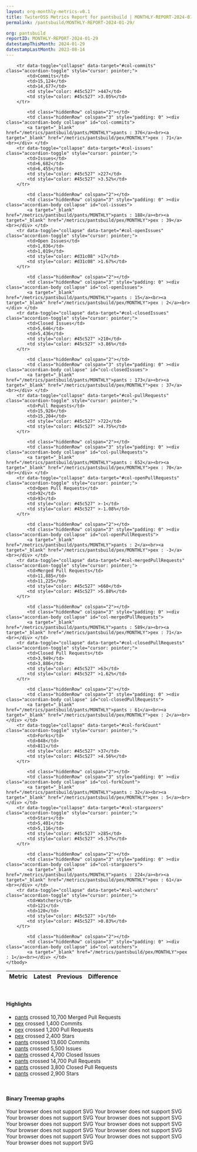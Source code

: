 ```yaml
---
layout: org-monthly-metrics-v0.1
title: TwiterOSS Metrics Report for pantsbuild | MONTHLY-REPORT-2024-01-29
permalink: /pantsbuild/MONTHLY-REPORT-2024-01-29/

org: pantsbuild
reportID: MONTHLY-REPORT-2024-01-29
datestampThisMonth: 2024-01-29
datestampLastMonth: 2023-08-14
---
```



<table class="table table-condensed" style="border-collapse:collapse;">
    <thead>
    <tr>
        <th>Metric</th>
        <th>Latest</th>
        <th>Previous</th>
        <th colspan="2" style="text-align: center;">Difference</th>
    </tr>
    </thead>
    <tbody>

        <tr data-toggle="collapse" data-target="#col-commits" class="accordion-toggle" style="cursor: pointer;">
            <td>Commits</td>
            <td>15,124</td>
            <td>14,677</td>
            <td style="color: #45c527" >447</td>
            <td style="color: #45c527" >3.05%</td>
        </tr>
        
            <td class="hiddenRow" colspan="2"></td>
            <td class="hiddenRow" colspan="3" style="padding: 0" ><div class="accordian-body collapse" id="col-commits">
            <a target="_blank" href="/metrics/pantsbuild/pants/MONTHLY">pants : 376</a><br><a target="_blank" href="/metrics/pantsbuild/pex/MONTHLY">pex : 71</a><br></div> </td>
        <tr data-toggle="collapse" data-target="#col-issues" class="accordion-toggle" style="cursor: pointer;">
            <td>Issues</td>
            <td>6,682</td>
            <td>6,455</td>
            <td style="color: #45c527" >227</td>
            <td style="color: #45c527" >3.52%</td>
        </tr>
        
            <td class="hiddenRow" colspan="2"></td>
            <td class="hiddenRow" colspan="3" style="padding: 0" ><div class="accordian-body collapse" id="col-issues">
            <a target="_blank" href="/metrics/pantsbuild/pants/MONTHLY">pants : 188</a><br><a target="_blank" href="/metrics/pantsbuild/pex/MONTHLY">pex : 39</a><br></div> </td>
        <tr data-toggle="collapse" data-target="#col-openIssues" class="accordion-toggle" style="cursor: pointer;">
            <td>Open Issues</td>
            <td>1,036</td>
            <td>1,019</td>
            <td style="color: #d31c08" >17</td>
            <td style="color: #d31c08" >1.67%</td>
        </tr>
        
            <td class="hiddenRow" colspan="2"></td>
            <td class="hiddenRow" colspan="3" style="padding: 0" ><div class="accordian-body collapse" id="col-openIssues">
            <a target="_blank" href="/metrics/pantsbuild/pants/MONTHLY">pants : 15</a><br><a target="_blank" href="/metrics/pantsbuild/pex/MONTHLY">pex : 2</a><br></div> </td>
        <tr data-toggle="collapse" data-target="#col-closedIssues" class="accordion-toggle" style="cursor: pointer;">
            <td>Closed Issues</td>
            <td>5,646</td>
            <td>5,436</td>
            <td style="color: #45c527" >210</td>
            <td style="color: #45c527" >3.86%</td>
        </tr>
        
            <td class="hiddenRow" colspan="2"></td>
            <td class="hiddenRow" colspan="3" style="padding: 0" ><div class="accordian-body collapse" id="col-closedIssues">
            <a target="_blank" href="/metrics/pantsbuild/pants/MONTHLY">pants : 173</a><br><a target="_blank" href="/metrics/pantsbuild/pex/MONTHLY">pex : 37</a><br></div> </td>
        <tr data-toggle="collapse" data-target="#col-pullRequests" class="accordion-toggle" style="cursor: pointer;">
            <td>Pull Requests</td>
            <td>15,926</td>
            <td>15,204</td>
            <td style="color: #45c527" >722</td>
            <td style="color: #45c527" >4.75%</td>
        </tr>
        
            <td class="hiddenRow" colspan="2"></td>
            <td class="hiddenRow" colspan="3" style="padding: 0" ><div class="accordian-body collapse" id="col-pullRequests">
            <a target="_blank" href="/metrics/pantsbuild/pants/MONTHLY">pants : 652</a><br><a target="_blank" href="/metrics/pantsbuild/pex/MONTHLY">pex : 70</a><br></div> </td>
        <tr data-toggle="collapse" data-target="#col-openPullRequests" class="accordion-toggle" style="cursor: pointer;">
            <td>Open Pull Requests</td>
            <td>92</td>
            <td>93</td>
            <td style="color: #45c527" >-1</td>
            <td style="color: #45c527" >-1.08%</td>
        </tr>
        
            <td class="hiddenRow" colspan="2"></td>
            <td class="hiddenRow" colspan="3" style="padding: 0" ><div class="accordian-body collapse" id="col-openPullRequests">
            <a target="_blank" href="/metrics/pantsbuild/pants/MONTHLY">pants : 2</a><br><a target="_blank" href="/metrics/pantsbuild/pex/MONTHLY">pex : -3</a><br></div> </td>
        <tr data-toggle="collapse" data-target="#col-mergedPullRequests" class="accordion-toggle" style="cursor: pointer;">
            <td>Merged Pull Requests</td>
            <td>11,885</td>
            <td>11,225</td>
            <td style="color: #45c527" >660</td>
            <td style="color: #45c527" >5.88%</td>
        </tr>
        
            <td class="hiddenRow" colspan="2"></td>
            <td class="hiddenRow" colspan="3" style="padding: 0" ><div class="accordian-body collapse" id="col-mergedPullRequests">
            <a target="_blank" href="/metrics/pantsbuild/pants/MONTHLY">pants : 589</a><br><a target="_blank" href="/metrics/pantsbuild/pex/MONTHLY">pex : 71</a><br></div> </td>
        <tr data-toggle="collapse" data-target="#col-closedPullRequests" class="accordion-toggle" style="cursor: pointer;">
            <td>Closed Pull Requests</td>
            <td>3,949</td>
            <td>3,886</td>
            <td style="color: #45c527" >63</td>
            <td style="color: #45c527" >1.62%</td>
        </tr>
        
            <td class="hiddenRow" colspan="2"></td>
            <td class="hiddenRow" colspan="3" style="padding: 0" ><div class="accordian-body collapse" id="col-closedPullRequests">
            <a target="_blank" href="/metrics/pantsbuild/pants/MONTHLY">pants : 61</a><br><a target="_blank" href="/metrics/pantsbuild/pex/MONTHLY">pex : 2</a><br></div> </td>
        <tr data-toggle="collapse" data-target="#col-forkCount" class="accordion-toggle" style="cursor: pointer;">
            <td>Forks</td>
            <td>848</td>
            <td>811</td>
            <td style="color: #45c527" >37</td>
            <td style="color: #45c527" >4.56%</td>
        </tr>
        
            <td class="hiddenRow" colspan="2"></td>
            <td class="hiddenRow" colspan="3" style="padding: 0" ><div class="accordian-body collapse" id="col-forkCount">
            <a target="_blank" href="/metrics/pantsbuild/pants/MONTHLY">pants : 32</a><br><a target="_blank" href="/metrics/pantsbuild/pex/MONTHLY">pex : 5</a><br></div> </td>
        <tr data-toggle="collapse" data-target="#col-stargazers" class="accordion-toggle" style="cursor: pointer;">
            <td>Stars</td>
            <td>5,401</td>
            <td>5,116</td>
            <td style="color: #45c527" >285</td>
            <td style="color: #45c527" >5.57%</td>
        </tr>
        
            <td class="hiddenRow" colspan="2"></td>
            <td class="hiddenRow" colspan="3" style="padding: 0" ><div class="accordian-body collapse" id="col-stargazers">
            <a target="_blank" href="/metrics/pantsbuild/pants/MONTHLY">pants : 224</a><br><a target="_blank" href="/metrics/pantsbuild/pex/MONTHLY">pex : 61</a><br></div> </td>
        <tr data-toggle="collapse" data-target="#col-watchers" class="accordion-toggle" style="cursor: pointer;">
            <td>Watchers</td>
            <td>121</td>
            <td>120</td>
            <td style="color: #45c527" >1</td>
            <td style="color: #45c527" >0.83%</td>
        </tr>
        
            <td class="hiddenRow" colspan="2"></td>
            <td class="hiddenRow" colspan="3" style="padding: 0" ><div class="accordian-body collapse" id="col-watchers">
            <a target="_blank" href="/metrics/pantsbuild/pex/MONTHLY">pex : 1</a><br></div> </td>
    </tbody>
</table>
<br>
<h4>Highlights</h4>
<ul>
	<li><a href="/metrics/pantsbuild/pants/MONTHLY">pants</a> crossed 10,700 Merged Pull Requests</li>
	<li><a href="/metrics/pantsbuild/pex/MONTHLY">pex</a> crossed 1,400 Commits</li>
	<li><a href="/metrics/pantsbuild/pex/MONTHLY">pex</a> crossed 1,200 Pull Requests</li>
	<li><a href="/metrics/pantsbuild/pex/MONTHLY">pex</a> crossed 2,400 Stars</li>
	<li><a href="/metrics/pantsbuild/pants/MONTHLY">pants</a> crossed 13,600 Commits</li>
	<li><a href="/metrics/pantsbuild/pants/MONTHLY">pants</a> crossed 5,500 Issues</li>
	<li><a href="/metrics/pantsbuild/pants/MONTHLY">pants</a> crossed 4,700 Closed Issues</li>
	<li><a href="/metrics/pantsbuild/pants/MONTHLY">pants</a> crossed 14,700 Pull Requests</li>
	<li><a href="/metrics/pantsbuild/pants/MONTHLY">pants</a> crossed 3,800 Closed Pull Requests</li>
	<li><a href="/metrics/pantsbuild/pants/MONTHLY">pants</a> crossed 2,900 Stars</li>
</ul>
<div class="graph-container">
<br>
<h4>Binary Treemap graphs</h4>
<div class="row">
	<object class="cell" type="image/svg+xml" data="/metrics/graphs/pantsbuild/treemap_monthly_mergedPullRequests.svg">
		Your browser does not support SVG
	</object>
	<object class="cell" type="image/svg+xml" data="/metrics/graphs/pantsbuild/treemap_monthly_openPullRequests.svg">
		Your browser does not support SVG
	</object>
	<object class="cell" type="image/svg+xml" data="/metrics/graphs/pantsbuild/treemap_monthly_watchers.svg">
		Your browser does not support SVG
	</object>
	<object class="cell" type="image/svg+xml" data="/metrics/graphs/pantsbuild/treemap_monthly_forkCount.svg">
		Your browser does not support SVG
	</object>
	<object class="cell" type="image/svg+xml" data="/metrics/graphs/pantsbuild/treemap_monthly_issues.svg">
		Your browser does not support SVG
	</object>
	<object class="cell" type="image/svg+xml" data="/metrics/graphs/pantsbuild/treemap_monthly_closedIssues.svg">
		Your browser does not support SVG
	</object>
	<object class="cell" type="image/svg+xml" data="/metrics/graphs/pantsbuild/treemap_monthly_closedPullRequests.svg">
		Your browser does not support SVG
	</object>
	<object class="cell" type="image/svg+xml" data="/metrics/graphs/pantsbuild/treemap_monthly_openIssues.svg">
		Your browser does not support SVG
	</object>
	<object class="cell" type="image/svg+xml" data="/metrics/graphs/pantsbuild/treemap_monthly_commits.svg">
		Your browser does not support SVG
	</object>
	<object class="cell" type="image/svg+xml" data="/metrics/graphs/pantsbuild/treemap_monthly_pullRequests.svg">
		Your browser does not support SVG
	</object>
	<object class="cell" type="image/svg+xml" data="/metrics/graphs/pantsbuild/treemap_monthly_stargazers.svg">
		Your browser does not support SVG
	</object>
</div>
</div>

